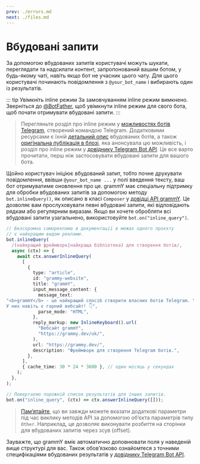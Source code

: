 ```yaml
---
prev: ./errors.md
next: ./files.md
---
```


# Вбудовані запити

За допомогою вбудованих запитів користувачі можуть шукати, переглядати та надсилати контент, запропонований вашим ботом, у будь-якому чаті, навіть якщо бот не учасник цього чату.
Для цього користувачі починають повідомлення з `@your_bot_name` і вибирають один із результатів.

::: tip Увімкніть inline режим
За замовчуванням inline режим вимкнено.
Зверніться до [@BotFather](https://t.me/BotFather), щоб увімкнути inline режим для свого бота, щоб почати отримувати вбудовані запити.
:::

> Перегляньте розділ про inline режим у [можливостях ботів Telegram](https://core.telegram.org/bots/features#inline-requests), створений командою Telegram.
> Додатковими ресурсами є їхній [детальний опис](https://core.telegram.org/bots/inline) вбудованих ботів, а також [оригінальна публікація в блозі](https://telegram.org/blog/inline-bots), яка анонсувала цю можливість, і розділ про inline режим у [довіднику Telegram Bot API](https://core.telegram.org/bots/api#inline-mode).
> Це все варто прочитати, перш ніж застосовувати вбудовані запити для вашого бота.

Щойно користувач ініціює вбудований запит, тобто почне друкувати повідомлення, ввівши `@your_bot_name ...` у полі введення тексту, ваш бот отримуватиме оновлення про це.
grammY має спеціальну підтримку для обробки вбудованих запитів за допомогою методу `bot.inlineQuery()`, як описано в класі `Composer` у [довідці API grammY](https://deno.land/x/grammy/mod.ts?s=Composer#method_inlineQuery_0).
Це дозволяє вам прослуховувати певні вбудовані запити, які відповідають рядкам або регулярним виразам.
Якщо ви хочете обробляти всі вбудовані запити узагальнено, використовуйте `bot.on("inline_query")`.

```ts
// Безсоромна самореклама в документації в межах одного проєкту
// є найкращим видом реклами.
bot.inlineQuery(
  /(найкращий фреймворк|найкраща бібліотека) для створення ботів/,
  async (ctx) => {
    await ctx.answerInlineQuery(
      [
        {
          type: "article",
          id: "grammy-website",
          title: "grammY",
          input_message_content: {
            message_text:
"<b>grammY</b> - це найкращий спосіб створити власних ботів Telegram. \
У них навіть є гарний вебсайт! 👇",
            parse_mode: "HTML",
          },
          reply_markup: new InlineKeyboard().url(
            "Вебсайт grammY",
            "https://grammy.dev/uk/",
          ),
          url: "https://grammy.dev/",
          description: "Фреймворк для створення Telegram ботів.",
        },
      ],
      { cache_time: 30 * 24 * 3600 }, // один місяць у секундах
    );
  },
);

// Повертаємо порожній список результатів для інших запитів.
bot.on("inline_query", (ctx) => ctx.answerInlineQuery([]));
```

> [Пам’ятайте](./basics.md#надсилання-повідомлень), що ви завжди можете вказати додаткові параметри під час виклику методів API за допомогою об’єкта параметрів типу `Other`.
> Наприклад, це дозволяє виконувати розбиття на сторінки для вбудованих запитів через зсув (offset).

Зауважте, що grammY вміє автоматично доповнювати поля у наведеній вище структурі для вас.
Також обов’язково ознайомтеся з точними специфікаціями вбудованих результатів у [довіднику Telegram Bot API](https://core.telegram.org/bots/api#inlinequeryresult).
